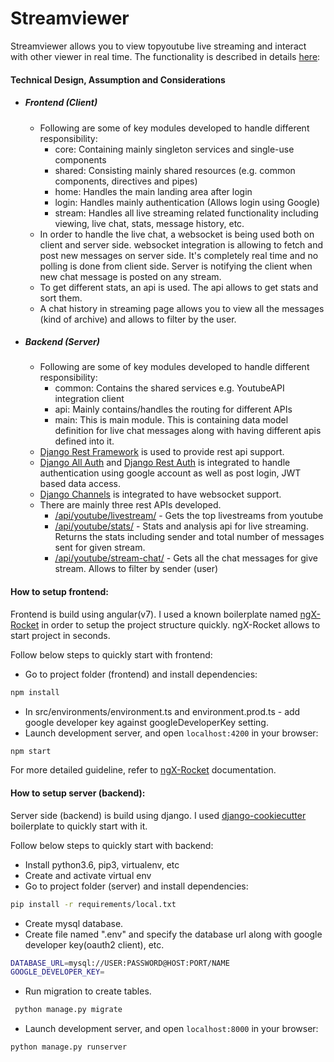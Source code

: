 # Streamviewer

Streamviewer allows you to view topyoutube live streaming and interact with other viewer in real time.
The functionality is described in details
[here](https://gist.github.com/osamakhn/aeed06830fbafa2ff9fd31a8326fec0d):

#### Technical Design, Assumption and Considerations

- ##### Frontend (Client)
  - Following are some of key modules developed to handle different responsibility:
    - core: Containing mainly singleton services and single-use components
    - shared: Consisting mainly shared resources (e.g. common components, directives and pipes)
    - home: Handles the main landing area after login
    - login: Handles mainly authentication (Allows login using Google)
    - stream: Handles all live streaming related functionality including viewing, live chat, stats, message history, etc.
  - In order to handle the live chat, a websocket is being used both on client and server side. websocket integration is allowing to fetch and post new messages on server side.
    It's completely real time and no polling is done from client side. Server is notifying the client when new chat message is posted on any stream.
  - To get different stats, an api is used. The api allows to get stats and sort them.
  - A chat history in streaming page allows you to view all the messages (kind of archive) and allows to filter
    by the user.
- ##### Backend (Server)
  - Following are some of key modules developed to handle different responsibility:
    - common: Contains the shared services e.g. YoutubeAPI integration client
    - api: Mainly contains/handles the routing for different APIs
    - main: This is main module. This is containing data model definition for live chat messages along with having different apis defined into it.
  - [Django Rest Framework](https://www.django-rest-framework.org/) is used to provide rest api support.
  - [Django All Auth](https://github.com/pennersr/django-allauth) and [Django Rest Auth](https://django-rest-auth.readthedocs.io/en/latest/) is integrated to handle authentication using google account as well as post login, JWT based data access.
  - [Django Channels](https://github.com/django/channels) is integrated to have websocket support.
  - There are mainly three rest APIs developed.
    - [/api/youtube/livestream/](http://sv.nikhilnavadiya.in/api/youtube/livestream/) - Gets the top livestreams from youtube
    - [/api/youtube/stats/](http://sv.nikhilnavadiya.in/api/youtube/stats/) - Stats and analysis api for live streaming. Returns the stats including sender and total number of messages sent
      for given stream.
    - [/api/youtube/stream-chat/](http://sv.nikhilnavadiya.in/api/youtube/stream-chat/) - Gets all the chat messages for give stream. Allows to filter by sender (user)

#### How to setup frontend:

Frontend is build using angular(v7). I used a known boilerplate named [ngX-Rocket](https://github.com/ngx-rocket/generator-ngx-rocket) in order to setup the project structure quickly. ngX-Rocket allows to start project in seconds.

Follow below steps to quickly start with frontend:

- Go to project folder (frontend) and install dependencies:

```bash
npm install
```

- In src/environments/environment.ts and environment.prod.ts - add google developer key against googleDeveloperKey setting.
- Launch development server, and open `localhost:4200` in your browser:

```bash
npm start
```

For more detailed guideline, refer to [ngX-Rocket](https://github.com/ngx-rocket/generator-ngx-rocket) documentation.

#### How to setup server (backend):

Server side (backend) is build using django. I used [django-cookiecutter](https://github.com/pydanny/cookiecutter-django/) boilerplate to quickly start with it.

Follow below steps to quickly start with backend:

- Install python3.6, pip3, virtualenv, etc
- Create and activate virtual env
- Go to project folder (server) and install dependencies:

```bash
pip install -r requirements/local.txt
```

- Create mysql database.
- Create file named ".env" and specify the database url along with google developer key(oauth2 client), etc.

```bash
DATABASE_URL=mysql://USER:PASSWORD@HOST:PORT/NAME
GOOGLE_DEVELOPER_KEY=
```

- Run migration to create tables.

```bash
 python manage.py migrate
```

- Launch development server, and open `localhost:8000` in your browser:

```bash
python manage.py runserver
```
